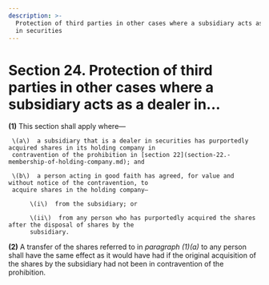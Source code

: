 ```yaml
---
description: >-
  Protection of third parties in other cases where a subsidiary acts as a dealer
  in securities
---
```


# Section 24. Protection of third parties in other cases where a subsidiary acts as a dealer in...

**\(1\)** This section shall apply where—

     \(a\)  a subsidiary that is a dealer in securities has purportedly acquired shares in its holding company in   
     contravention of the prohibition in [section 22](section-22.-membership-of-holding-company.md); and

     \(b\)  a person acting in good faith has agreed, for value and without notice of the contravention, to   
     acquire shares in the holding company—

          \(i\)  from the subsidiary; or

          \(ii\)  from any person who has purportedly acquired the shares after the disposal of shares by the   
          subsidiary.

**\(2\)** A transfer of the shares referred to in _paragraph \(1\)\(a\)_ to any person shall have the same effect as it would have had if the original acquisition of the shares by the subsidiary had not been in contravention of the prohibition.

